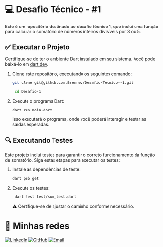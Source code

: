 # 💻 Desafio Técnico - #1

Este é um repositório destinado ao desafio técnico 1, que inclui uma função para calcular o somatório de números inteiros divisíveis por 3 ou 5.

## ✅ Executar o Projeto

Certifique-se de ter o ambiente Dart instalado em seu sistema. Você pode baixá-lo em [dart.dev](https://dart.dev/get-dart).

1. Clone este repositório, executando os seguintes comando:

    ```bash
    git clone git@github.com:Brennez/Desafio-Tecnico--1.git
    ```
    ```bash
     cd Desafio-1
    ```

2. Execute o programa Dart:

    ```bash
    dart run main.dart
    ```

    Isso executará o programa, onde você poderá interagir e testar as saídas esperadas.

## 🔍 Executando Testes

Este projeto inclui testes para garantir o correto funcionamento da função de somatório. Siga estas etapas para executar os testes:

1. Instale as dependências de teste:

    ```bash
    dart pub get
    ```

2. Execute os testes:

    ```bash
     dart test test/sum_test.dart
    ```

    ⚠️ Certifique-se de ajustar o caminho conforme necessário.

# 📱 Minhas redes

[![LinkedIn](https://img.shields.io/badge/LinkedIn-Profile-blue?style=flat&logo=linkedin)](https://www.linkedin.com/in/tchalisson-brenne-27911421b/)
[![GitHub](https://img.shields.io/badge/GitHub-Profile-brightgreen?style=flat&logo=github)](https://github.com/Brennez)
[![Email](https://img.shields.io/badge/Email-Contact-red?style=flat&logo=gmail)](mailto:tchalisantos40@gmail.com)
